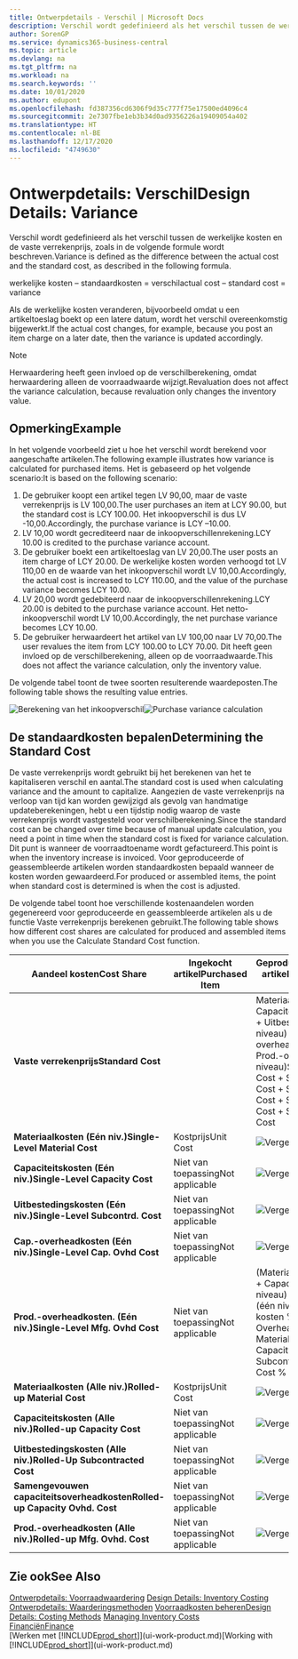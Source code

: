 ```yaml
---
title: Ontwerpdetails - Verschil | Microsoft Docs
description: Verschil wordt gedefinieerd als het verschil tussen de werkelijke kosten en de vaste verrekenprijs, zoals in de volgende formule wordt beschreven.
author: SorenGP
ms.service: dynamics365-business-central
ms.topic: article
ms.devlang: na
ms.tgt_pltfrm: na
ms.workload: na
ms.search.keywords: ''
ms.date: 10/01/2020
ms.author: edupont
ms.openlocfilehash: fd387356cd6306f9d35c777f75e17500ed4096c4
ms.sourcegitcommit: 2e7307fbe1eb3b34d0ad9356226a19409054a402
ms.translationtype: HT
ms.contentlocale: nl-BE
ms.lasthandoff: 12/17/2020
ms.locfileid: "4749630"
---
```

# <a name="design-details-variance"></a><span data-ttu-id="daa87-103">Ontwerpdetails: Verschil</span><span class="sxs-lookup"><span data-stu-id="daa87-103">Design Details: Variance</span></span>
<span data-ttu-id="daa87-104">Verschil wordt gedefinieerd als het verschil tussen de werkelijke kosten en de vaste verrekenprijs, zoals in de volgende formule wordt beschreven.</span><span class="sxs-lookup"><span data-stu-id="daa87-104">Variance is defined as the difference between the actual cost and the standard cost, as described in the following formula.</span></span>  

 <span data-ttu-id="daa87-105">werkelijke kosten – standaardkosten = verschil</span><span class="sxs-lookup"><span data-stu-id="daa87-105">actual cost – standard cost = variance</span></span>  

 <span data-ttu-id="daa87-106">Als de werkelijke kosten veranderen, bijvoorbeeld omdat u een artikeltoeslag boekt op een latere datum, wordt het verschil overeenkomstig bijgewerkt.</span><span class="sxs-lookup"><span data-stu-id="daa87-106">If the actual cost changes, for example, because you post an item charge on a later date, then the variance is updated accordingly.</span></span>  

> [!NOTE]  
>  <span data-ttu-id="daa87-107">Herwaardering heeft geen invloed op de verschilberekening, omdat herwaardering alleen de voorraadwaarde wijzigt.</span><span class="sxs-lookup"><span data-stu-id="daa87-107">Revaluation does not affect the variance calculation, because revaluation only changes the inventory value.</span></span>  

## <a name="example"></a><span data-ttu-id="daa87-108">Opmerking</span><span class="sxs-lookup"><span data-stu-id="daa87-108">Example</span></span>  
 <span data-ttu-id="daa87-109">In het volgende voorbeeld ziet u hoe het verschil wordt berekend voor aangeschafte artikelen.</span><span class="sxs-lookup"><span data-stu-id="daa87-109">The following example illustrates how variance is calculated for purchased items.</span></span> <span data-ttu-id="daa87-110">Het is gebaseerd op het volgende scenario:</span><span class="sxs-lookup"><span data-stu-id="daa87-110">It is based on the following scenario:</span></span>  

1.  <span data-ttu-id="daa87-111">De gebruiker koopt een artikel tegen LV 90,00, maar de vaste verrekenprijs is LV 100,00.</span><span class="sxs-lookup"><span data-stu-id="daa87-111">The user purchases an item at LCY 90.00, but the standard cost is LCY 100.00.</span></span> <span data-ttu-id="daa87-112">Het inkoopverschil is dus LV -10,00.</span><span class="sxs-lookup"><span data-stu-id="daa87-112">Accordingly, the purchase variance is LCY –10.00.</span></span>  
2.  <span data-ttu-id="daa87-113">LV 10,00 wordt gecrediteerd naar de inkoopverschillenrekening.</span><span class="sxs-lookup"><span data-stu-id="daa87-113">LCY 10.00 is credited to the purchase variance account.</span></span>  
3.  <span data-ttu-id="daa87-114">De gebruiker boekt een artikeltoeslag van LV 20,00.</span><span class="sxs-lookup"><span data-stu-id="daa87-114">The user posts an item charge of LCY 20.00.</span></span> <span data-ttu-id="daa87-115">De werkelijke kosten worden verhoogd tot LV 110,00 en de waarde van het inkoopverschil wordt LV 10,00.</span><span class="sxs-lookup"><span data-stu-id="daa87-115">Accordingly, the actual cost is increased to LCY 110.00, and the value of the purchase variance becomes LCY 10.00.</span></span>  
4.  <span data-ttu-id="daa87-116">LV 20,00 wordt gedebiteerd naar de inkoopverschillenrekening.</span><span class="sxs-lookup"><span data-stu-id="daa87-116">LCY 20.00 is debited to the purchase variance account.</span></span> <span data-ttu-id="daa87-117">Het netto-inkoopverschil wordt LV 10,00.</span><span class="sxs-lookup"><span data-stu-id="daa87-117">Accordingly, the net purchase variance becomes LCY 10.00.</span></span>  
5.  <span data-ttu-id="daa87-118">De gebruiker herwaardeert het artikel van LV 100,00 naar LV 70,00.</span><span class="sxs-lookup"><span data-stu-id="daa87-118">The user revalues the item from LCY 100.00 to LCY 70.00.</span></span> <span data-ttu-id="daa87-119">Dit heeft geen invloed op de verschilberekening, alleen op de voorraadwaarde.</span><span class="sxs-lookup"><span data-stu-id="daa87-119">This does not affect the variance calculation, only the inventory value.</span></span>  

 <span data-ttu-id="daa87-120">De volgende tabel toont de twee soorten resulterende waardeposten.</span><span class="sxs-lookup"><span data-stu-id="daa87-120">The following table shows the resulting value entries.</span></span>  

 <span data-ttu-id="daa87-121">![Berekening van het inkoopverschil](media/design_details_inventory_costing_11_purchase_variance.png "Berekening van het inkoopverschil")</span><span class="sxs-lookup"><span data-stu-id="daa87-121">![Purchase variance calculation](media/design_details_inventory_costing_11_purchase_variance.png "Purchase variance calculation")</span></span>  

## <a name="determining-the-standard-cost"></a><span data-ttu-id="daa87-122">De standaardkosten bepalen</span><span class="sxs-lookup"><span data-stu-id="daa87-122">Determining the Standard Cost</span></span>  
 <span data-ttu-id="daa87-123">De vaste verrekenprijs wordt gebruikt bij het berekenen van het te kapitaliseren verschil en aantal.</span><span class="sxs-lookup"><span data-stu-id="daa87-123">The standard cost is used when calculating variance and the amount to capitalize.</span></span> <span data-ttu-id="daa87-124">Aangezien de vaste verrekenprijs na verloop van tijd kan worden gewijzigd als gevolg van handmatige updateberekeningen, hebt u een tijdstip nodig waarop de vaste verrekenprijs wordt vastgesteld voor verschilberekening.</span><span class="sxs-lookup"><span data-stu-id="daa87-124">Since the standard cost can be changed over time because of manual update calculation, you need a point in time when the standard cost is fixed for variance calculation.</span></span> <span data-ttu-id="daa87-125">Dit punt is wanneer de voorraadtoename wordt gefactureerd.</span><span class="sxs-lookup"><span data-stu-id="daa87-125">This point is when the inventory increase is invoiced.</span></span> <span data-ttu-id="daa87-126">Voor geproduceerde of geassembleerde artikelen worden standaardkosten bepaald wanneer de kosten worden gewaardeerd.</span><span class="sxs-lookup"><span data-stu-id="daa87-126">For produced or assembled items, the point when standard cost is determined is when the cost is adjusted.</span></span>  

 <span data-ttu-id="daa87-127">De volgende tabel toont hoe verschillende kostenaandelen worden gegenereerd voor geproduceerde en geassembleerde artikelen als u de functie Vaste verrekenprijs berekenen gebruikt.</span><span class="sxs-lookup"><span data-stu-id="daa87-127">The following table shows how different cost shares are calculated for produced and assembled items when you use the Calculate Standard Cost function.</span></span>  

|<span data-ttu-id="daa87-128">Aandeel kosten</span><span class="sxs-lookup"><span data-stu-id="daa87-128">Cost Share</span></span>|<span data-ttu-id="daa87-129">Ingekocht artikel</span><span class="sxs-lookup"><span data-stu-id="daa87-129">Purchased Item</span></span>|<span data-ttu-id="daa87-130">Geproduceerd/geassembleerd artikel</span><span class="sxs-lookup"><span data-stu-id="daa87-130">Produced/Assembled Item</span></span>|  
|----------------|--------------------|------------------------------|  
|<span data-ttu-id="daa87-131">**Vaste verrekenprijs**</span><span class="sxs-lookup"><span data-stu-id="daa87-131">**Standard Cost**</span></span>||<span data-ttu-id="daa87-132">Materiaalkosten (één niveau) + Capaciteitskosten (één niveau) + Uitbestedingskosten (één niveau) + Cap.-overheadkosten (één niveau) + Prod.-overheadkosten (één niveau)</span><span class="sxs-lookup"><span data-stu-id="daa87-132">Single-Level Material Cost + Single-Level Capacity Cost + Single-Level Subcontrd. Cost + Single-Level Cap. Ovhd. Cost + Single-Level Mfg. Ovhd. Cost</span></span>|  
|<span data-ttu-id="daa87-133">**Materiaalkosten (Eén niv.)**</span><span class="sxs-lookup"><span data-stu-id="daa87-133">**Single-Level Material Cost**</span></span>|<span data-ttu-id="daa87-134">Kostprijs</span><span class="sxs-lookup"><span data-stu-id="daa87-134">Unit Cost</span></span>|<span data-ttu-id="daa87-135">![Vergelijking 1](media/design_details_inventory_costing_11_equation_1.png "Vergelijking 1")</span><span class="sxs-lookup"><span data-stu-id="daa87-135">![Equation 1](media/design_details_inventory_costing_11_equation_1.png "Equation 1")</span></span>|  
|<span data-ttu-id="daa87-136">**Capaciteitskosten (Eén niv.)**</span><span class="sxs-lookup"><span data-stu-id="daa87-136">**Single-Level Capacity Cost**</span></span>|<span data-ttu-id="daa87-137">Niet van toepassing</span><span class="sxs-lookup"><span data-stu-id="daa87-137">Not applicable</span></span>|<span data-ttu-id="daa87-138">![Vergelijking 2](media/design_details_inventory_costing_11_equation_2.png "Vergelijking 2")</span><span class="sxs-lookup"><span data-stu-id="daa87-138">![Equation 2](media/design_details_inventory_costing_11_equation_2.png "Equation 2")</span></span>|  
|<span data-ttu-id="daa87-139">**Uitbestedingskosten (Eén niv.)**</span><span class="sxs-lookup"><span data-stu-id="daa87-139">**Single-Level Subcontrd. Cost**</span></span>|<span data-ttu-id="daa87-140">Niet van toepassing</span><span class="sxs-lookup"><span data-stu-id="daa87-140">Not applicable</span></span>|<span data-ttu-id="daa87-141">![Vergelijking 3](media/design_details_inventory_costing_11_equation_3.png "Vergelijking 3")</span><span class="sxs-lookup"><span data-stu-id="daa87-141">![Equation 3](media/design_details_inventory_costing_11_equation_3.png "Equation 3")</span></span>|  
|<span data-ttu-id="daa87-142">**Cap.-overheadkosten (Eén niv.)**</span><span class="sxs-lookup"><span data-stu-id="daa87-142">**Single-Level Cap. Ovhd Cost**</span></span>|<span data-ttu-id="daa87-143">Niet van toepassing</span><span class="sxs-lookup"><span data-stu-id="daa87-143">Not applicable</span></span>|<span data-ttu-id="daa87-144">![Vergelijking 4](media/design_details_inventory_costing_11_equation_4.png "Vergelijking 4")</span><span class="sxs-lookup"><span data-stu-id="daa87-144">![Equation 4](media/design_details_inventory_costing_11_equation_4.png "Equation 4")</span></span>|  
|<span data-ttu-id="daa87-145">**Prod.-overheadkosten. (Eén niv.)**</span><span class="sxs-lookup"><span data-stu-id="daa87-145">**Single-Level Mfg. Ovhd Cost**</span></span>|<span data-ttu-id="daa87-146">Niet van toepassing</span><span class="sxs-lookup"><span data-stu-id="daa87-146">Not applicable</span></span>|<span data-ttu-id="daa87-147">(Materiaalkosten (één niveau) + Capaciteitskosten (één niveau) + Uitbestedingskosten (één niveau)) \* Indirecte kosten % / 100 + Overheadtarief</span><span class="sxs-lookup"><span data-stu-id="daa87-147">(Single-Level Material Cost + Single-Level Capacity Cost + Single-Level Subcontrd. Cost) \* Indirect Cost % / 100 + Overhead Rate</span></span>|  
|<span data-ttu-id="daa87-148">**Materiaalkosten (Alle niv.)**</span><span class="sxs-lookup"><span data-stu-id="daa87-148">**Rolled-up Material Cost**</span></span>|<span data-ttu-id="daa87-149">Kostprijs</span><span class="sxs-lookup"><span data-stu-id="daa87-149">Unit Cost</span></span>|<span data-ttu-id="daa87-150">![Vergelijking 5](media/design_details_inventory_costing_11_equation_5.png "Vergelijking 5")</span><span class="sxs-lookup"><span data-stu-id="daa87-150">![Equation 5](media/design_details_inventory_costing_11_equation_5.png "Equation 5")</span></span>|  
|<span data-ttu-id="daa87-151">**Capaciteitskosten (Alle niv.)**</span><span class="sxs-lookup"><span data-stu-id="daa87-151">**Rolled-up Capacity Cost**</span></span>|<span data-ttu-id="daa87-152">Niet van toepassing</span><span class="sxs-lookup"><span data-stu-id="daa87-152">Not applicable</span></span>|<span data-ttu-id="daa87-153">![Vergelijking 6](media/design_details_inventory_costing_11_equation_6.png "Vergelijking 6")</span><span class="sxs-lookup"><span data-stu-id="daa87-153">![Equation 6](media/design_details_inventory_costing_11_equation_6.png "Equation 6")</span></span>|  
|<span data-ttu-id="daa87-154">**Uitbestedingskosten (Alle niv.)**</span><span class="sxs-lookup"><span data-stu-id="daa87-154">**Rolled-Up Subcontracted Cost**</span></span>|<span data-ttu-id="daa87-155">Niet van toepassing</span><span class="sxs-lookup"><span data-stu-id="daa87-155">Not applicable</span></span>|<span data-ttu-id="daa87-156">![Vergelijking 7](media/design_details_inventory_costing_11_equation_7.png "Vergelijking 7")</span><span class="sxs-lookup"><span data-stu-id="daa87-156">![Equation 7](media/design_details_inventory_costing_11_equation_7.png "Equation 7")</span></span>|  
|<span data-ttu-id="daa87-157">**Samengevouwen capaciteitsoverheadkosten**</span><span class="sxs-lookup"><span data-stu-id="daa87-157">**Rolled-up Capacity Ovhd. Cost**</span></span>|<span data-ttu-id="daa87-158">Niet van toepassing</span><span class="sxs-lookup"><span data-stu-id="daa87-158">Not applicable</span></span>|<span data-ttu-id="daa87-159">![Vergelijking 8](media/design_details_inventory_costing_11_equation_8.png "Vergelijking 8")</span><span class="sxs-lookup"><span data-stu-id="daa87-159">![Equation 8](media/design_details_inventory_costing_11_equation_8.png "Equation 8")</span></span>|  
|<span data-ttu-id="daa87-160">**Prod.-overheadkosten (Alle niv.)**</span><span class="sxs-lookup"><span data-stu-id="daa87-160">**Rolled-up Mfg. Ovhd. Cost**</span></span>|<span data-ttu-id="daa87-161">Niet van toepassing</span><span class="sxs-lookup"><span data-stu-id="daa87-161">Not applicable</span></span>|<span data-ttu-id="daa87-162">![Vergelijking 9](media/design_details_inventory_costing_11_equation_9.png "Vergelijking 9")</span><span class="sxs-lookup"><span data-stu-id="daa87-162">![Equation 9](media/design_details_inventory_costing_11_equation_9.png "Equation 9")</span></span>|  

## <a name="see-also"></a><span data-ttu-id="daa87-163">Zie ook</span><span class="sxs-lookup"><span data-stu-id="daa87-163">See Also</span></span>  
 <span data-ttu-id="daa87-164">[Ontwerpdetails: Voorraadwaardering](design-details-inventory-costing.md) </span><span class="sxs-lookup"><span data-stu-id="daa87-164">[Design Details: Inventory Costing](design-details-inventory-costing.md) </span></span>  
 <span data-ttu-id="daa87-165">[Ontwerpdetails: Waarderingsmethoden](design-details-costing-methods.md) [Voorraadkosten beheren](finance-manage-inventory-costs.md)</span><span class="sxs-lookup"><span data-stu-id="daa87-165">[Design Details: Costing Methods](design-details-costing-methods.md) [Managing Inventory Costs](finance-manage-inventory-costs.md)</span></span>  
 [<span data-ttu-id="daa87-166">Financiën</span><span class="sxs-lookup"><span data-stu-id="daa87-166">Finance</span></span>](finance.md)  
 <span data-ttu-id="daa87-167">[Werken met [!INCLUDE[prod_short](includes/prod_short.md)]](ui-work-product.md)</span><span class="sxs-lookup"><span data-stu-id="daa87-167">[Working with [!INCLUDE[prod_short](includes/prod_short.md)]](ui-work-product.md)</span></span>
